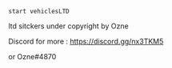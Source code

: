 

```start vehiclesLTD```



ltd sitckers under copyright by Ozne


Discord for more : https://discord.gg/nx3TKM5


or Ozne#4870